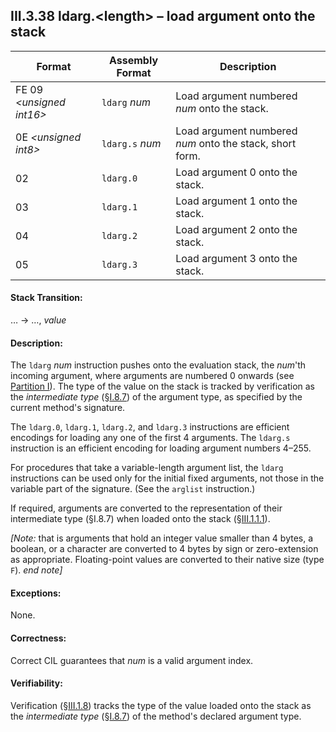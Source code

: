 ## III.3.38 ldarg.\<length\> &ndash; load argument onto the stack

 | Format | Assembly Format | Description
 | ---- | ---- | ----
 | FE 09 _\<unsigned int16\>_ | `ldarg` _num_ | Load argument numbered _num_ onto the stack.
 | 0E _\<unsigned int8\>_ | `ldarg.s` _num_ | Load argument numbered _num_ onto the stack, short form.
 | 02 | `ldarg.0` | Load argument 0 onto the stack.
 | 03 | `ldarg.1` | Load argument 1 onto the stack.
 | 04 | `ldarg.2` | Load argument 2 onto the stack.
 | 05 | `ldarg.3` | Load argument 3 onto the stack.

#### Stack Transition:

&hellip; &rarr; &hellip;, _value_

#### Description:

The `ldarg` _num_ instruction pushes onto the evaluation stack, the _num_'th incoming argument, where arguments are numbered 0 onwards (see [Partition I](#todo-missing-hyperlink)). The type of the value on the stack is tracked by verification as the *intermediate type* (§[I.8.7](i.8.7-assignment-compatibility.md)) of the argument type, as specified by the current method's signature.

The `ldarg.0`, `ldarg.1`, `ldarg.2`, and `ldarg.3` instructions are efficient encodings for loading any one of the first 4 arguments. The `ldarg.s` instruction is an efficient encoding for loading argument numbers 4&ndash;255.

For procedures that take a variable-length argument list, the `ldarg` instructions can be used only for the initial fixed arguments, not those in the variable part of the signature. (See the `arglist` instruction.)

If required, arguments are converted to the representation of their intermediate type (§I.8.7) when loaded onto the stack (§[III.1.1.1](iii.1.1.1-numeric-data-types.md)).

_[Note:_ that is arguments that hold an integer value smaller than 4 bytes, a boolean, or a character are converted to 4 bytes by sign or zero-extension as appropriate. Floating-point values are converted to their native size (type `F`). _end note]_

#### Exceptions:

None.

#### Correctness:

Correct CIL guarantees that _num_ is a valid argument index.

#### Verifiability:

Verification (§[III.1.8](iii.1.8-verifiability-and-correctness.md)) tracks the type of the value loaded onto the stack as the *intermediate type* (§[I.8.7](i.8.7-assignment-compatibility.md)) of the method's declared argument type.
